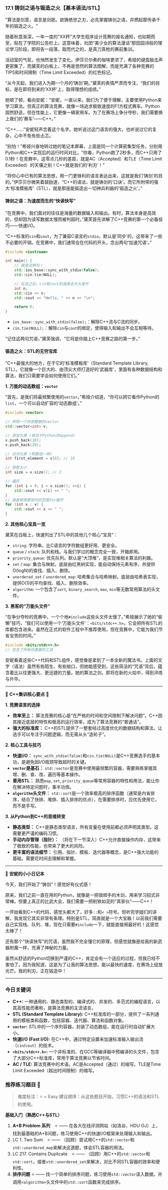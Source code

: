 ### **17.1 铸剑之语与锻造之火【基本语法/STL】**

"算法是剑意，语言是剑胚。欲铸绝世之刃，必先掌握铸剑之语，并燃起那传承千年的锻造之火。"

随着秋意渐深，一年一度的“XX杯”大学生程序设计竞赛的报名通知，也如期而至，贴在了学院的公告栏上。这意味着，社团“美少女的算法漫话”那田园诗般的理论学习阶段，即将告一段落，取而代之的，是真刀真枪的赛前集训。

活动室的气氛，也悄然发生了变化。伊莎贝尔煮的咖啡更浓了，希娅的键盘敲击声更密集了，而黛芙的白板上，不再是悠然的算法图解，而是充满了各种竞赛的TIPS和时间限制（Time Limit Exceeded）的红色标记。

“从今天起，我们进入为期一个月的‘铸剑’期。”黛芙的表情严肃而专注，“我们的目标，是在即将到来的‘XX杯’上，取得理想的成绩。”

她顿了顿，看向安妮：“安妮，一直以来，我们为了便于理解，主要使用Python来学习算法。但真正的算法竞赛，就像一场追求极致速度的F1方程式赛车。Python固然舒适，但在性能上，它更像一辆家用车。为了在赛场上争分夺秒，我们需要换上我们的‘赛车’——C++。”

“C++……”安妮轻声念着这个名字。她听说过这门语言的强大，也听说过它的复杂，心中不免有些忐忑。

“别怕！”希娅兴奋地转过她的笔记本屏幕，上面是同一个计算密集型任务，分别用Python和C++实现后的运行时间对比，“你看，Python跑了2秒多，而C++只用了0.1秒！在竞赛中，这零点几秒的差距，就是AC（Accepted）和TLE（Time Limit Exceeded）的天壤之别！C++就是我们的‘利刃’！”

“将你心中已有的算法思想，用一门更锋利的语言表达出来，这就是我们‘铸剑’的目的。”伊莎贝尔微笑着鼓励道，“C++的语法，就是铸剑的‘口诀’。而它所附带的强大‘标准模板库’（STL），就是那座能锻造出一切神兵利器的‘锻造之火’。”

#### **铸剑之语：为速度而生的“快读快写”**

“在竞赛中，我们面对的往往是海量的数据输入和输出。有时，算法本身是高效的，但却因为读写数据太慢而被判超时。”黛芙首先讲解了C++竞赛的第一个必备技巧——快速I/O。

“C++标准的`cin`和`cout`，为了兼容C语言的`stdio`，默认是‘同步’的，这带来了一些不必要的开销。在竞赛中，我们通常会在代码的开头，念出两句‘加速咒语’。”

```cpp
#include <iostream>

int main() {
    // 就是这两句！
    std::ios_base::sync_with_stdio(false);
    std::cin.tie(NULL);

    // 在这之后，cin和cout的速度会大大提升
    int n;
    std::cin >> n;
    std::cout << "Hello, " << n << "\n";

    return 0;
}
```

-   `ios_base::sync_with_stdio(false);`：解除C++流与C流的同步。
-   `cin.tie(NULL);`：解除`cin`与`cout`的绑定，使得输入和输出不会互相等待。

“记住这两句咒语，”黛芙强调，“它将是你踏上C++竞赛之路的第一步。”

#### **锻造之火：STL的无穷宝库**

“C++最强大的地方，在于它的‘标准模板库’（Standard Template Library, STL）。它就像一个巨大的、由顶尖大师打造好的‘武器库’，里面有各种数据结构和算法，我们只需要学会如何使用它们。”

**1. 万能的动态数组：`vector`**

“首先，是我们将最频繁使用的`vector`。”希娅介绍道，“你可以把它看作Python的`list`，一个可以自动扩容的‘动态数组’。”

```cpp
#include <vector>

// 声明一个存放整数的vector
std::vector<int> v;

// 添加元素 (相当于Python的append)
v.push_back(10);
v.push_back(20);

// 访问元素 (和数组一样)
int first_element = v[0]; // 10

// 获取大小
int size = v.size(); // 2

// 遍历
for (int i = 0; i < v.size(); ++i) {
    std::cout << v[i] << " ";
}
// 或者使用更现代的范围for循环
for (int x : v) {
    std::cout << x << " ";
}
```

**2. 其他核心宝具一览**

黛芙在白板上，快速列出了STL中的其他几个核心“宝具”：

-   `string`: 字符串。比C语言的字符数组更好用、更安全。
-   `queue` / `stack`: 队列和栈。与我们学过的概念完全一致，开箱即用。
-   `priority_queue`: 优先队列。默认是“大顶堆”，是实现堆相关算法的利器。
-   `set` / `map`: 集合与映射。底层由红黑树实现，能自动保持元素有序，并提供O(logN)的查找、插入、删除。
-   `unordered_set` / `unordered_map`: 哈希集合与哈希映射。底层由哈希表实现，提供O(1)的平均查找、插入、删除效率。
-   `algorithm`: 一个包含了`sort`, `binary_search`, `max`, `min`等无数常用算法的头文件。

**3. 黑客的“万能头文件”**

“在争分夺秒的竞赛中，一个个地`#include`这些头文件太慢了。”希娅展示了她的“偷懒”技巧，“我们可以使用一个‘万能头文件’：`<bits/stdc++.h>`。它会把所有STL的库都包含进来。虽然在正式的软件工程中不推荐使用，但在竞赛中，它能为我们节省宝贵的时间。”

```cpp
#include <bits/stdc++.h>
// 包含了所有你需要的工具
```

安妮看着这些C++代码和STL组件，感觉像是拿到了一本全新的魔法书。上面的文字（语法）虽然有些陌生、有些拗口，但她能感受到，这些简洁的“咒语”背后，蕴含着比以往更强大、更迅捷的力量。她的算法之剑，即将在新的火焰中，得到淬炼与升华。

--- 

🌸 **C++集训核心要点** 🌸

**1. 竞赛语言的选择**
- **效率至上：** 算法竞赛的核心是“在严格的时间和空间限制下解决问题”。C++因其接近底层的特性和极高的运行效率，成为了算法竞赛的“普通话”。
- **强大的标准库：** C++的STL提供了一整套经过高度优化的数据结构和算法，让选手可以专注于问题逻辑，而无需从头“造轮子”。

**2. 核心工具与技巧**
- **快速I/O：** `sync_with_stdio(false)`和`cin.tie(NULL)`是C++竞赛选手的基本功，是避免因I/O瓶颈导致超时的关键。
- **`vector`是基石：** `std::vector`是竞赛中使用最频繁的容器，需要熟练掌握其增、删、查、改、遍历等基本操作。
- **善用STL：** 熟悉`map`, `set`, `priority_queue`等常用容器的特性和用法，能让你在解决特定问题时，事半功倍。
- **`algorithm`头文件：** `std::sort`是一个效率极高的排序函数（通常是内省排序，结合了快排、堆排、插入排序的优点），在需要排序时，应优先使用它，而不是手写。

**3. 从Python到C++的思维转变**
- **静态类型：** C++是静态类型语言，所有变量在使用前都必须声明其类型。这需要更严谨的编码习惯。
- **手动内存管理（指针）：** （将在下一节深入）C++允许直接操作内存，这带来了极致的性能，也带来了更大的风险。
- **更丰富的语法细节：** 引用、指针、模板、迭代器等概念，是C++强大功能的基础，需要花时间去理解和掌握。

--- 

🎀 **安妮的小小日记本**

今天，我们开始了“铸剑”！感觉好有仪式感！

原来，我们之前一直在用的Python，就像是一把很顺手的木剑，用来学习招式非常棒。但要上真正的比武大会，我们需要一把削铁如泥的“真家伙”——C++！

一开始看到C++的代码，感觉头都大了，好多`::`和`< >`符号。但听完学姐们的讲解，我发现它其实非常有条理。特别是STL，简直就是一个大宝箱！以前我们需要自己实现栈、队列、堆，现在只需要`#include`一下，就能直接用最好的！这感觉太棒了！

还有那个“快读快写”的咒语，虽然我不完全懂它的原理，但感觉就像是给我的新武器附魔一样，充满了神秘的力量。

虽然从舒适的Python切换到严谨的C++，肯定会有一个适应的过程，但我已经不害怕了。因为我知道，这是为了让我的算法思想，能以最快的速度，在赛场上绽放光芒。我的利刃，正在锻造中！

--- 

### 今日关键词

- **C++:** 一种通用的、静态类型的、编译式的、并发的、多范式的编程语言，以其高性能而著称，是算法竞赛的主流语言。
- **STL (Standard Template Library):** C++标准库的一部分，提供了一系列通用的模板类和函数，包括容器、迭代器、算法和函数对象。
- **`vector`:** STL中的一个序列容器，封装了动态数组，能在运行时自动扩展大小。
- **快速I/O (Fast I/O):** 在C++中，通过特定设置来加速标准输入输出流（`cin`/`cout`）的技术。
- **`<bits/stdc++.h>`:** 一个非标准的、在GCC等编译器中预编译的头文件，包含了大部分C++标准库，常用于算法竞赛以节省时间。
- **AC / TLE:** 算法竞赛中的术语。AC是Accepted（通过）的缩写。TLE是Time Limit Exceeded（超出时间限制）的缩写。

### 推荐练习题目 🧲  
> 难度标注：⭐ = Easy
> 建议顺序：从这些题目开始，习惯C++的语法和STL的使用。

**基础入门（熟悉C++与STL）**  
1.  **A+B Problem 系列** ⭐ —— 在各大在线评测网站（如洛谷、HDU OJ）上，找到最基础的A+B问题，练习使用C++的快速I/O框架来处理输入和输出。
2.  LC 1. Two Sum ⭐ —— （回顾）尝试用C++的`std::vector`和`std::unordered_map`来解决这道题，体会STL容器的用法。
3.  LC 217. Contains Duplicate ⭐ —— （回顾）用C++的`std::vector`和`std::sort`，或者`std::unordered_set`来解决，对比不同STL容器的效率和便利性。
4.  **排序问题** ⭐ —— 找一个简单的排序问题，练习使用`std::vector`读入数据，并调用`<algorithm>`头文件中的`std::sort`函数来完成排序。

